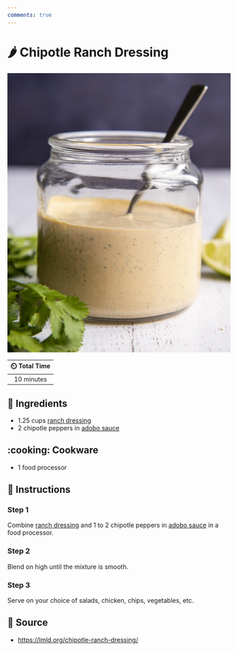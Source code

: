 ```yaml
---
comments: true
---
```

# :hot_pepper: Chipotle Ranch Dressing

![Chipotle Ranch Dressing](../assets/images/chipotle-ranch-dressing.jpg)

| :timer_clock: Total Time |
|:-----------------------: |
| 10 minutes |

## :salt: Ingredients

- 1.25 cups [ranch dressing][1]
- 2 chipotle peppers in [adobo sauce][2]

## :cooking: Cookware

- 1 food processor

## :pencil: Instructions

### Step 1

Combine [ranch dressing][1] and 1 to 2 chipotle peppers in [adobo sauce][2] in a food processor.

### Step 2

Blend on high until the mixture is smooth.

### Step 3

Serve on your choice of salads, chicken, chips, vegetables, etc.

## :link: Source

- <https://lmld.org/chipotle-ranch-dressing/>

[1]: <./ranch-dressing.md>
[2]: <./adobo-sauce.md>
